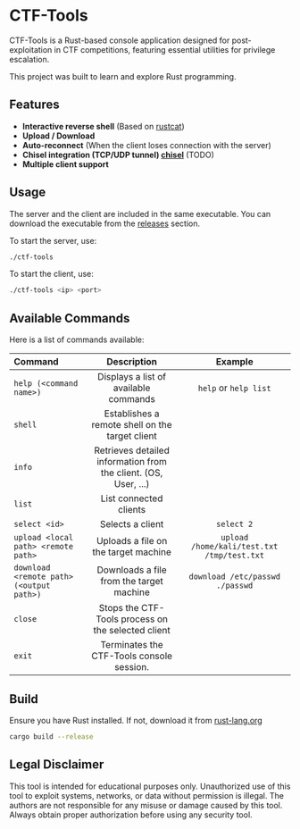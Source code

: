 # CTF-Tools

CTF-Tools is a Rust-based console application designed for post-exploitation in CTF competitions, featuring essential
utilities for privilege escalation.

This project was built to learn and explore Rust programming.

## Features

- **Interactive reverse shell** (Based on [rustcat](https://github.com/robiot/rustcat))
- **Upload / Download**
- **Auto-reconnect** (When the client loses connection with the server)
- **Chisel integration (TCP/UDP tunnel) [chisel](https://github.com/jpillora/chisel)** (TODO)
- **Multiple client support**

## Usage

The server and the client are included in the same executable. You can download the executable from
the [releases](https://github.com/dd060606/CTF-Tools/releases)
section.

To start the server, use:

```bash
./ctf-tools
```

To start the client, use:

```bash
./ctf-tools <ip> <port>
```

## Available Commands

Here is a list of commands available:

| Command                                  |                           Description                           |                  Example                   |
|:-----------------------------------------|:---------------------------------------------------------------:|:------------------------------------------:|
| `help (<command name>)`                  |              Displays a list of available commands              |           `help` or `help list`            |
| `shell`                                  |         Establishes a remote shell on the target client         |                                            |
| `info`                                   | Retrieves detailed information from the client. (OS, User, ...) |                                            |
| `list`                                   |                     List connected clients                      |                                            |
| `select <id>`                            |                        Selects a client                         |                 `select 2`                 |
| `upload <local path> <remote path>`      |              Uploads a file on the target machine               | `upload /home/kali/test.txt /tmp/test.txt` |
| `download <remote path> (<output path>)` |            Downloads a file from the target machine             |      `download /etc/passwd ./passwd`       |
| `close`                                  |       Stops the CTF-Tools process on the selected client        |                                            |
| `exit`                                   |            Terminates the CTF-Tools console session.            |                                            |

## Build

Ensure you have Rust installed. If not, download it from [rust-lang.org](https://www.rust-lang.org)

```bash
cargo build --release
```

## Legal Disclaimer

This tool is intended for educational purposes only. Unauthorized use of this tool to exploit systems, networks, or data
without permission is illegal. The authors are not responsible for any misuse or damage caused by this tool. Always
obtain proper authorization before using any security tool.
